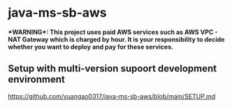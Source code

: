 # java-ms-sb-aws  
**\*WARNING\*: This project uses paid AWS services such as AWS VPC - NAT Gateway which is charged by hour. It is your responsibility to decide whether you want to deploy and pay for these services.**

## Setup with multi-version supoort development environment
https://github.com/yuangao0317/java-ms-sb-aws/blob/main/SETUP.md

